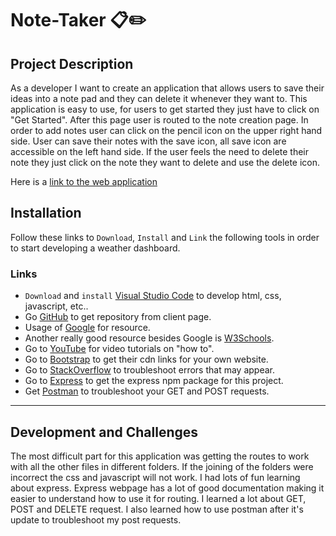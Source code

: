 # Note-Taker 📋✏️

## Project Description
As a developer I want to create an application that allows users to save their ideas into a note pad and they can delete it whenever they want to. This application is easy to use, for users to get started they just have to click on "Get Started". After this page user is routed to the note creation page. In order to add notes user can click on the pencil icon on the upper right hand side. User can save their notes with the save icon, all save icon are accessible on the left hand side. If the user feels the need to delete their note they just click on the note they want to delete and use the delete icon. 

Here is a [link to the web application](https://thoughts-with-notes.herokuapp.com/)

## Installation 

Follow these links to `Download`, `Install` and `Link` the following tools in order to start developing a weather dashboard.

### Links
-  `Download` and `install` [Visual Studio Code](https://code.visualstudio.com/) to develop html, css, javascript, etc..
-  Go [GitHub](http://www.github.com) to get repository from client page.
-  Usage of [Google](http://www.google.com) for resource.
- Another really good resource besides Google is [W3Schools](https://www.w3schools.com/).
- Go to [YouTube](http://www.youtube.com) for video tutorials on "how to".
- Go to [Bootstrap](https://getbootstrap.com/) to get their cdn links for your own website.
- Go to [StackOverflow](https://stackoverflow.com/) to troubleshoot errors that may appear.
- Go to [Express](https://expressjs.com/) to get the express npm package for this project. 
- Get [Postman](https://www.postman.com/) to troubleshoot your GET and POST requests. 

---
## Development and Challenges

The most difficult part for this application was getting the routes to work with all the other files in different folders. If the joining of the folders were incorrect the css and javascript will not work. I had lots of fun learning about express. Express webpage has a lot of good documentation making it easier to understand how to use it for routing. I learned a lot about GET, POST and DELETE request. I also learned how to use postman after it's update to troubleshoot my post requests. 
